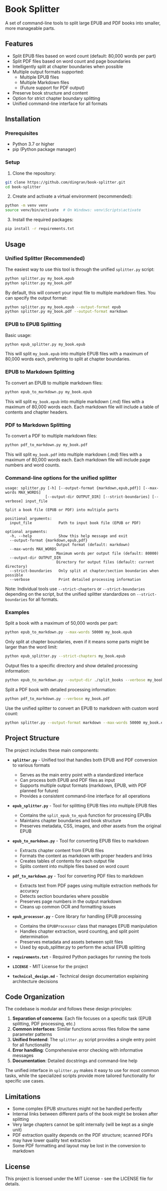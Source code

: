 # Book Splitter

A set of command-line tools to split large EPUB and PDF books into smaller, more manageable parts.

## Features

- Split EPUB files based on word count (default: 80,000 words per part)
- Split PDF files based on word count and page boundaries
- Intelligently split at chapter boundaries when possible
- Multiple output formats supported:
  - Multiple EPUB files
  - Multiple Markdown files
  - (Future support for PDF output)
- Preserve book structure and content
- Option for strict chapter boundary splitting
- Unified command-line interface for all formats

## Installation

### Prerequisites

- Python 3.7 or higher
- pip (Python package manager)

### Setup

1. Clone the repository:

```bash
git clone https://github.com/dingran/book-splitter.git
cd book-splitter
```

2. Create and activate a virtual environment (recommended):

```bash
python -m venv venv
source venv/bin/activate  # On Windows: venv\Scripts\activate
```

3. Install the required packages:

```bash
pip install -r requirements.txt
```

## Usage

### Unified Splitter (Recommended)

The easiest way to use this tool is through the unified `splitter.py` script:

```bash
python splitter.py my_book.epub
python splitter.py my_book.pdf
```

By default, this will convert your input file to multiple markdown files. You can specify the output format:

```bash
python splitter.py my_book.epub --output-format epub
python splitter.py my_book.pdf --output-format markdown
```

### EPUB to EPUB Splitting

Basic usage:

```bash
python epub_splitter.py my_book.epub
```

This will split `my_book.epub` into multiple EPUB files with a maximum of 80,000 words each, preferring to split at chapter boundaries.

### EPUB to Markdown Splitting

To convert an EPUB to multiple markdown files:

```bash
python epub_to_markdown.py my_book.epub
```

This will split `my_book.epub` into multiple markdown (.md) files with a maximum of 80,000 words each. Each markdown file will include a table of contents and chapter headers.

### PDF to Markdown Splitting

To convert a PDF to multiple markdown files:

```bash
python pdf_to_markdown.py my_book.pdf
```

This will split `my_book.pdf` into multiple markdown (.md) files with a maximum of 80,000 words each. Each markdown file will include page numbers and word counts.

### Command-line options for the unified splitter

```
usage: splitter.py [-h] [--output-format {markdown,epub,pdf}] [--max-words MAX_WORDS] 
                  [--output-dir OUTPUT_DIR] [--strict-boundaries] [--verbose] input_file

Split a book file (EPUB or PDF) into multiple parts

positional arguments:
  input_file            Path to input book file (EPUB or PDF)

optional arguments:
  -h, --help            Show this help message and exit
  --output-format {markdown,epub,pdf}
                       Output format (default: markdown)
  --max-words MAX_WORDS
                       Maximum words per output file (default: 80000)
  --output-dir OUTPUT_DIR
                       Directory for output files (default: current directory)
  --strict-boundaries   Only split at chapter/section boundaries when possible
  --verbose             Print detailed processing information
```

Note: Individual tools use `--strict-chapters` or `--strict-boundaries` depending on the script, but the unified splitter standardizes on `--strict-boundaries` for all formats.

### Examples

Split a book with a maximum of 50,000 words per part:

```bash
python epub_to_markdown.py --max-words 50000 my_book.epub
```

Only split at chapter boundaries, even if it means some parts might be larger than the word limit:

```bash
python epub_splitter.py --strict-chapters my_book.epub
```

Output files to a specific directory and show detailed processing information:

```bash
python epub_to_markdown.py --output-dir ./split_books --verbose my_book.epub
```

Split a PDF book with detailed processing information:

```bash
python pdf_to_markdown.py --verbose my_book.pdf
```

Use the unified splitter to convert an EPUB to markdown with custom word count:

```bash
python splitter.py --output-format markdown --max-words 50000 my_book.epub
```

## Project Structure

The project includes these main components:

- **`splitter.py`** - Unified tool that handles both EPUB and PDF conversion to various formats
  - Serves as the main entry point with a standardized interface
  - Can process both EPUB and PDF files as input
  - Supports multiple output formats (markdown, EPUB, with PDF planned for future)
  - Provides a consistent command-line interface for all operations

- **`epub_splitter.py`** - Tool for splitting EPUB files into multiple EPUB files
  - Contains the `split_epub_to_epub` function for processing EPUBs
  - Maintains chapter boundaries and book structure
  - Preserves metadata, CSS, images, and other assets from the original EPUB

- **`epub_to_markdown.py`** - Tool for converting EPUB files to markdown
  - Extracts chapter content from EPUB files
  - Formats the content as markdown with proper headers and links
  - Creates tables of contents for each output file
  - Splits content into multiple files based on word count

- **`pdf_to_markdown.py`** - Tool for converting PDF files to markdown
  - Extracts text from PDF pages using multiple extraction methods for accuracy
  - Detects section boundaries where possible
  - Preserves page numbers in the output markdown
  - Cleans up common OCR and formatting issues

- **`epub_processor.py`** - Core library for handling EPUB processing
  - Contains the `EPUBProcessor` class that manages EPUB manipulation
  - Handles chapter extraction, word counting, and split point determination
  - Preserves metadata and assets between split files
  - Used by epub_splitter.py to perform the actual EPUB splitting

- **`requirements.txt`** - Required Python packages for running the tools
- **`LICENSE`** - MIT License for the project
- **`technical_design.md`** - Technical design documentation explaining architecture decisions

## Code Organization

The codebase is modular and follows these design principles:

1. **Separation of concerns**: Each file focuses on a specific task (EPUB splitting, PDF processing, etc.)
2. **Common interfaces**: Similar functions across files follow the same parameter patterns
3. **Unified frontend**: The `splitter.py` script provides a single entry point for all functionality
4. **Error handling**: Comprehensive error checking with informative messages
5. **Documentation**: Detailed docstrings and command-line help

The unified interface in `splitter.py` makes it easy to use for most common tasks, while the specialized scripts provide more tailored functionality for specific use cases.

## Limitations

- Some complex EPUB structures might not be handled perfectly
- Internal links between different parts of the book might be broken after splitting
- Very large chapters cannot be split internally (will be kept as a single unit)
- PDF extraction quality depends on the PDF structure; scanned PDFs may have lower quality text extraction
- Some PDF formatting and layout may be lost in the conversion to markdown

## License

This project is licensed under the MIT License - see the LICENSE file for details. 